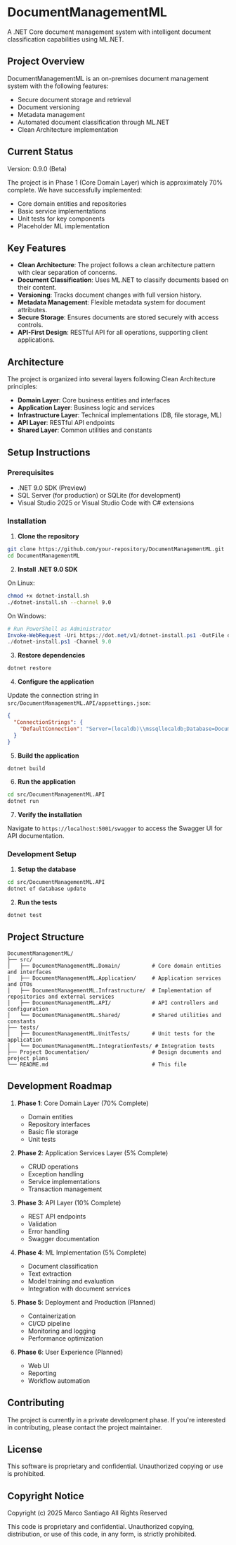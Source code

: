 # DocumentManagementML

A .NET Core document management system with intelligent document classification capabilities using ML.NET.

## Project Overview

DocumentManagementML is an on-premises document management system with the following features:

- Secure document storage and retrieval
- Document versioning
- Metadata management 
- Automated document classification through ML.NET
- Clean Architecture implementation

## Current Status

Version: 0.9.0 (Beta)

The project is in Phase 1 (Core Domain Layer) which is approximately 70% complete. We have successfully implemented:

- Core domain entities and repositories
- Basic service implementations
- Unit tests for key components
- Placeholder ML implementation

## Key Features

- **Clean Architecture**: The project follows a clean architecture pattern with clear separation of concerns.
- **Document Classification**: Uses ML.NET to classify documents based on their content.
- **Versioning**: Tracks document changes with full version history.
- **Metadata Management**: Flexible metadata system for document attributes.
- **Secure Storage**: Ensures documents are stored securely with access controls.
- **API-First Design**: RESTful API for all operations, supporting client applications.

## Architecture

The project is organized into several layers following Clean Architecture principles:

- **Domain Layer**: Core business entities and interfaces
- **Application Layer**: Business logic and services
- **Infrastructure Layer**: Technical implementations (DB, file storage, ML)
- **API Layer**: RESTful API endpoints
- **Shared Layer**: Common utilities and constants

## Setup Instructions

### Prerequisites

- .NET 9.0 SDK (Preview)
- SQL Server (for production) or SQLite (for development)
- Visual Studio 2025 or Visual Studio Code with C# extensions

### Installation

1. **Clone the repository**

```bash
git clone https://github.com/your-repository/DocumentManagementML.git
cd DocumentManagementML
```

2. **Install .NET 9.0 SDK**

On Linux:
```bash
chmod +x dotnet-install.sh
./dotnet-install.sh --channel 9.0
```

On Windows:
```powershell
# Run PowerShell as Administrator
Invoke-WebRequest -Uri https://dot.net/v1/dotnet-install.ps1 -OutFile dotnet-install.ps1
./dotnet-install.ps1 -Channel 9.0
```

3. **Restore dependencies**

```bash
dotnet restore
```

4. **Configure the application**

Update the connection string in `src/DocumentManagementML.API/appsettings.json`:

```json
{
  "ConnectionStrings": {
    "DefaultConnection": "Server=(localdb)\\mssqllocaldb;Database=DocumentManagementML;Trusted_Connection=True;MultipleActiveResultSets=true"
  }
}
```

5. **Build the application**

```bash
dotnet build
```

6. **Run the application**

```bash
cd src/DocumentManagementML.API
dotnet run
```

7. **Verify the installation**

Navigate to `https://localhost:5001/swagger` to access the Swagger UI for API documentation.

### Development Setup

1. **Setup the database**

```bash
cd src/DocumentManagementML.API
dotnet ef database update
```

2. **Run the tests**

```bash
dotnet test
```

## Project Structure

```
DocumentManagementML/
├── src/
│   ├── DocumentManagementML.Domain/          # Core domain entities and interfaces
│   ├── DocumentManagementML.Application/     # Application services and DTOs
│   ├── DocumentManagementML.Infrastructure/  # Implementation of repositories and external services
│   ├── DocumentManagementML.API/             # API controllers and configuration
│   └── DocumentManagementML.Shared/          # Shared utilities and constants
├── tests/
│   ├── DocumentManagementML.UnitTests/       # Unit tests for the application
│   └── DocumentManagementML.IntegrationTests/ # Integration tests
├── Project Documentation/                    # Design documents and project plans
└── README.md                                 # This file
```

## Development Roadmap

1. **Phase 1**: Core Domain Layer (70% Complete)
   - Domain entities
   - Repository interfaces
   - Basic file storage
   - Unit tests

2. **Phase 2**: Application Services Layer (5% Complete)
   - CRUD operations
   - Exception handling
   - Service implementations
   - Transaction management

3. **Phase 3**: API Layer (10% Complete)
   - REST API endpoints
   - Validation
   - Error handling
   - Swagger documentation

4. **Phase 4**: ML Implementation (5% Complete)
   - Document classification
   - Text extraction
   - Model training and evaluation
   - Integration with document services

5. **Phase 5**: Deployment and Production (Planned)
   - Containerization
   - CI/CD pipeline
   - Monitoring and logging
   - Performance optimization

6. **Phase 6**: User Experience (Planned)
   - Web UI
   - Reporting
   - Workflow automation

## Contributing

The project is currently in a private development phase. If you're interested in contributing, please contact the project maintainer.

## License

This software is proprietary and confidential. Unauthorized copying or use is prohibited.

## Copyright Notice

Copyright (c) 2025 Marco Santiago
All Rights Reserved

This code is proprietary and confidential.
Unauthorized copying, distribution, or use of this code, in any form, is strictly prohibited.